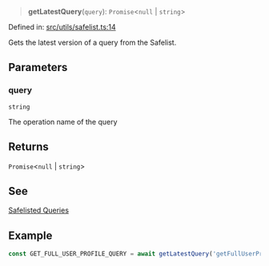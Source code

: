 > **getLatestQuery**(`query`): `Promise`\<`null` \| `string`\>

Defined in: [src/utils/safelist.ts:14](https://github.com/bhavjitChauhan/khan-api/blob/67d30ab4498111952301bcaddbef9a132bf75105/src/utils/safelist.ts#L14)

Gets the latest version of a query from the Safelist.

## Parameters

### query

`string`

The operation name of the query

## Returns

`Promise`\<`null` \| `string`\>

## See

[Safelisted Queries](https://github.com/bhavjitChauhan/khan-api/tree/safelist/query)

## Example

```ts
const GET_FULL_USER_PROFILE_QUERY = await getLatestQuery('getFullUserProfile')
```
